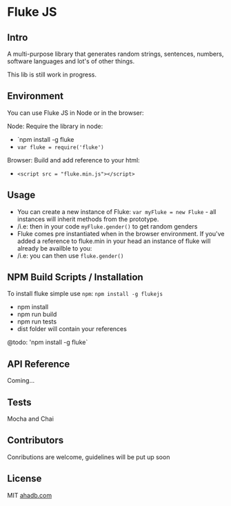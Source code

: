 # Fluke JS

## Intro

A multi-purpose library that generates random strings, sentences, numbers, software languages and lot's of other things.

This lib is still work in progress.

## Environment

You can use Fluke JS in Node or in the browser:

Node: Require the library in node:
 * `npm install -g fluke
 * `var fluke = require('fluke')`

Browser: Build and add reference to your html:
 * `<script src = "fluke.min.js"></script>`

## Usage

* You can create a new instance of Fluke: `var myFluke = new Fluke` - all instances will inherit methods from the prototype.
 * /i.e: then in your code `myFluke.gender()` to get random genders
* Fluke comes pre instantiated when in the browser environment. If you've added a reference to fluke.min in your head an instance of fluke will already be availble to you:
 * /i.e: you can then use `fluke.gender()`

## NPM Build Scripts / Installation

To install fluke simple use `npm`: `npm install -g flukejs`

* npm install
* npm run build
* npm run tests
* dist folder will contain your references


@todo: 'npm install -g fluke`

## API Reference

Coming...

## Tests

Mocha and Chai

## Contributors

Conributions are welcome, guidelines will be put up soon

## License

MIT [ahadb.com](http:////ahadb.com)



